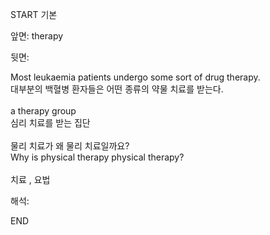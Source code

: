 START
기본

앞면:
therapy


뒷면:
<div>Most leukaemia patients undergo some sort of drug therapy. </div><div>대부분의 백혈병 환자들은 어떤 종류의 약물 치료를 받는다.</div><div><br></div><div><div>a therapy group </div><div>심리 치료를 받는 집단</div></div><div><br></div><div><div><div>물리 치료가 왜 물리 치료일까요?</div></div><div><div>Why is physical therapy physical therapy?</div></div></div><div><br></div><div>치료 , 요법</div>


해석:

END